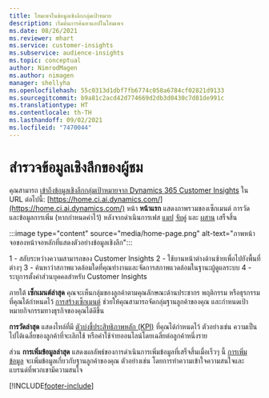 ```yaml
---
title: โฮมเพจในข้อมูลเชิงลึกกลุ่มเป้าหมาย
description: เริ่มต้นการค้นหาแอปในโฮมเพจ
ms.date: 08/26/2021
ms.reviewer: mhart
ms.service: customer-insights
ms.subservice: audience-insights
ms.topic: conceptual
author: NimrodMagen
ms.author: nimagen
manager: shellyha
ms.openlocfilehash: 55c0313d1dbf7fb6774c058a6784cf02821d9133
ms.sourcegitcommit: b9a81c2acd42d774669d2db3d0430c7d81de991c
ms.translationtype: HT
ms.contentlocale: th-TH
ms.lasthandoff: 09/02/2021
ms.locfileid: "7470044"
---
```

# <a name="explore-audience-insights"></a>สำรวจข้อมูลเชิงลึกของผู้ชม

คุณสามารถ [เข้าถึงข้อมูลเชิงลึกกลุ่มเป้าหมายจาก Dynamics 365 Customer Insights](https://home.ci.ai.dynamics.com/) ใน URL ต่อไปนี้: [https://home.ci.ai.dynamics.com/](https://home.ci.ai.dynamics.com/)
หน้า **หน้าแรก** แสดงภาพรวมของเซ็กเมนต์ การวัด และข้อมูลการเพิ่ม (หากกำหนดค่าไว้) หลังจากดำเนินการเฟส [แมป](map-entities.md) [จับคู่](match-entities.md) และ [ผสาน](merge-entities.md) เสร็จสิ้น

:::image type="content" source="media/home-page.png" alt-text="ภาพหน้าจอของหน้าจอหลักที่แสดงตัวอย่างข้อมูลเชิงลึก":::

1 - สลับระหว่างความสามารถของ Customer Insights 2 - ใช้บานหน้าต่างด้านซ้ายเพื่อไปยังพื้นที่ต่างๆ 3 - ค้นหาว่าสภาพแวดล้อมใดที่คุณทำงานและจัดการสภาพแวดล้อมในฐานะผู้ดูแลระบบ 4 - ระบุการตั้งค่าส่วนบุคคลสำหรับ Customer Insights

ภายใต้ **เซ็กเมนต์ล่าสุด** คุณจะเห็นกลุ่มของลูกค้าตามคุณลักษณะด้านประชากร พฤติกรรม หรือธุรกรรม ที่คุณได้กำหนดไว้ [การสร้างเซ็กเมนต์](segments.md) ช่วยให้คุณสามารถจัดกลุ่มฐานลูกค้าของคุณ และกำหนดเป้าหมายกิจกรรมทางธุรกิจของคุณได้ดีขึ้น

**การวัดล่าสุด** แสดงไทล์ที่มี [ตัวบ่งชี้ประสิทธิภาพหลัก (KPI)](measures.md) ที่คุณได้กำหนดไว้ ตัวอย่างเช่น ความเป็นไปได้เฉลี่ยของลูกค้าที่จะเลิกใช้ หรือค่าใช้จ่ายออนไลน์โดยเฉลี่ยต่อลูกค้าหนึ่งราย

ส่วน **การเพิ่มข้อมูลล่าสุด** แสดงผลลัพธ์ของการดำเนินการเพิ่มข้อมูลที่เสร็จสิ้นเมื่อเร็วๆ นี้ [การเพิ่มข้อมูล](enrichment-hub.md) จะเพิ่มข้อมูลเกี่ยวกับฐานลูกค้าของคุณ ตัวอย่างเช่น โดยการทำความเข้าใจความสนใจและแบรนด์ที่พวกเขามีความสนใจ

[!INCLUDE[footer-include](../includes/footer-banner.md)]